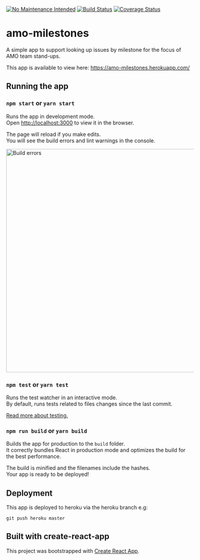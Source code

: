 [![No Maintenance Intended](http://unmaintained.tech/badge.svg)](http://unmaintained.tech/)
[![Build Status](https://travis-ci.org/mozilla/amo-milestones.svg?branch=master)](https://travis-ci.org/mozilla/amo-milestones)
[![Coverage Status](https://coveralls.io/repos/github/mozilla/amo-milestones/badge.svg?branch=master)](https://coveralls.io/github/mozilla/amo-milestones?branch=master)


# amo-milestones

A simple app to support looking up issues by milestone for the focus of AMO
team stand-ups.

This app is available to view here: https://amo-milestones.herokuapp.com/

## Running the app

### `npm start` or `yarn start`

Runs the app in development mode.<br>
Open [http://localhost:3000](http://localhost:3000) to view it in the browser.

The page will reload if you make edits.<br>
You will see the build errors and lint warnings in the console.

<img src='https://camo.githubusercontent.com/41678b3254cf583d3186c365528553c7ada53c6e/687474703a2f2f692e696d6775722e636f6d2f466e4c566677362e706e67' width='600' alt='Build errors'>

### `npm test` or `yarn test`

Runs the test watcher in an interactive mode.<br>
By default, runs tests related to files changes since the last commit.

[Read more about testing.](https://github.com/facebookincubator/create-react-app/blob/master/packages/react-scripts/template/README.md#running-tests)

### `npm run build` or `yarn build`

Builds the app for production to the `build` folder.<br>
It correctly bundles React in production mode and optimizes the build for the best performance.

The build is minified and the filenames include the hashes.<br>
Your app is ready to be deployed!


## Deployment

This app is deployed to heroku via the heroku branch e.g:

```
git push heroku master
```

## Built with create-react-app

This project was bootstrapped with [Create React App](https://github.com/facebookincubator/create-react-app).
